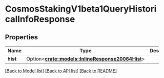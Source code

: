 # CosmosStakingV1beta1QueryHistoricalInfoResponse

## Properties

Name | Type | Description | Notes
------------ | ------------- | ------------- | -------------
**hist** | Option<[**crate::models::InlineResponse20064Hist**](inline_response_200_64_hist.md)> |  | [optional]

[[Back to Model list]](../README.md#documentation-for-models) [[Back to API list]](../README.md#documentation-for-api-endpoints) [[Back to README]](../README.md)


